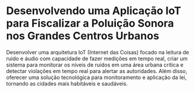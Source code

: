 # Desenvolvendo uma Aplicação IoT para Fiscalizar a Poluição Sonora nos Grandes Centros Urbanos
Desenvolver uma arquitetura IoT (Internet das Coisas) focado na leitura de ruido e áudio com capacidade de fazer medições em tempo real, criar um sistema para monitorar os níveis de ruídos em uma área urbana crítica e detectar violações em tempo real para alertar as autoridades. Além disso, oferecer uma solução tecnológica para monitoramento e aplicação da lei, tornando as cidades mais habitáveis e saudáveis.
